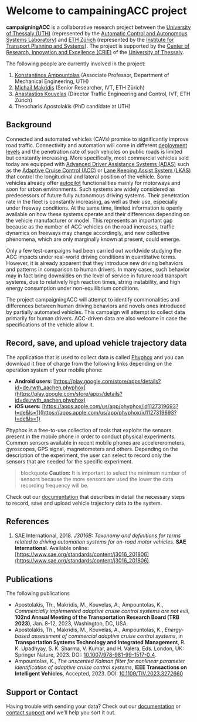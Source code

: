 # Welcome to campainingACC project

**campaigningACC** is a collaborative research project between the [University of Thessaly (UTH)](https://www.uth.gr/en) (represented by the [Automatic Control and Autonomous Systems Laboratory](http://control.mie.uth.gr/)) and [ETH Zürich](https://www.ethz.ch) (represented by the [Institute for Transport Planning and Systems](https://www.ivt.ethz.ch)). The project is supported by the [Center of Research, Innovation and Excellence (CRIE)](https://www.uth.gr/en/research/units/center-research-innovation-and-excellence-crie) of the [University of Thessaly](https://www.uth.gr/en).

The following people are currently involved in the project:
1. [Konstantinos Ampountolas](http://mie.uth.gr/Ampountolas.html) (Associate Professor, Department of Mechanical Engineering, UTH)
2. [Michail Makridis](https://www.michailmakridis.com/) (Senior Researcher, IVT, ETH Zürich)
3. [Anastastios Kouvelas](http://www.ivt.ethz.ch/en/people/profile.anastasios-kouvelas.html) (Director Traffic Engineering and Control, IVT, ETH Zürich)
4. Theocharis Apostolakis (PhD candidate at UTH)

## Background
Connected and automated vehicles (CAVs) promise to significantly improve road traffic. Connectivity and automation will come in different [deployment levels](https://www.aptiv.com/en/insights/article/what-are-the-levels-of-automated-driving) and the penetration rate of such vehicles on public roads is limited but constantly increasing. More specifically, most commercial vehicles sold today are equipped with [Advanced Driver Assistance Systems (ADAS)](https://en.wikipedia.org/wiki/Advanced_driver-assistance_systems) such as the [Adaptive Cruise Control (ACC)](https://en.wikipedia.org/wiki/Adaptive_cruise_control) or [Lane Keeping Assist System (LKAS)](https://www.hondainfocenter.com/2021/CR-V/Feature-Guide/Interior-Features/Lane-Keeping-Assist-System-LKAS/) that control the longitudinal and lateral position of the vehicle. Some vehicles already offer [autopilot](https://www.tesla.com/autopilot) functionalities mainly for motorways and soon for urban environments. Such systems are widely considered as predecessors of future fully autonomous driving systems. Their penetration rate in the fleet is constantly increasing, as well as their use, especially under freeway conditions. At the same time, limited information is openly available on how these systems operate and their differences depending on the vehicle manufacturer or model. This represents an important gap because as the number of ACC vehicles on the road increases, traffic dynamics on freeways may change accordingly, and new collective phenomena, which are only marginally known at present, could emerge.

Only a few test-campaigns had been carried out worldwide studying the ACC impacts under real-world driving conditions in quantitative terms. However, it is already apparent that they introduce new driving behaviors and patterns in comparison to human drivers. In many cases, such behavior may in fact bring downsides on the level of service in future road transport systems, due to relatively high reaction times, string instability, and high energy consumption under non-equilibrium conditions. 

The project campaigningACC will attempt to identify commonalities and differences between human driving behaviors and novels ones introduced by partially automated vehicles. This campaign will attempt to collect data primarily for human drivers. ACC-driven data are also welcome in case the specifications of the vehicle allow it.

## Record, save, and upload vehicle trajectory data

The application that is used to collect data is called [Phyphox](https://phyphox.org) and you can download it free of charge from the following links depending on the operation system of your mobile phone:
- **Android users:** [https://play.google.com/store/apps/details?id=de.rwth_aachen.phyphox](https://play.google.com/store/apps/details?id=de.rwth_aachen.phyphox)
- **iOS users:** [https://apps.apple.com/us/app/phyphox/id1127319693?l=de&ls=1](https://apps.apple.com/us/app/phyphox/id1127319693?l=de&ls=1)

Phyphox is a free-to-use collection of tools that exploits the sensors present in the mobile phone in order to conduct physical experiments. Common sensors available in recent mobile phones are accelererometers, gyroscopes, GPS signal, magnetometers and others. Depending on the description of the experiment, the user can select to record only the sensors that are needed for the specific experiment.

> blockquote **Caution:** It is important to select the minimum number of sensors because the more sensors are used the lower the data recording frequency will be.

Check out our [documentation]() that describes in detail the necessary steps to record, save and upload vehicle trajectory data to the system. 

## References
1. SAE International, 2018. _J3016B: Taxonomy and definitions for terms related to driving automation systems for on-road motor vehicles_. **SAE International**. Available online: [https://www.sae.org/standards/content/j3016_201806](https://www.sae.org/standards/content/j3016_201806).

## Publications
The following publications
* Apostolakis, Th., Makridis, M., Kouvelas, A., Ampountolas, K., _Commercially implemented adaptive cruise control systems are not evil_, **102nd Annual Meeting of the Transportation Research Board (TRB 2023)**, Jan. 8-12, 2023, Washington, DC, USA.
* Apostolakis, Th., Makridis, M., Kouvelas, A., Ampountolas, K., _Energy-based assessment of commercial adaptive cruise control systems_, in **Transportation Systems Technology and Integrated Management**, R. K. Upadhyay, S. K. Sharma, V. Kumar, and H. Valera, Eds. London, UK: Springer Nature, 2023. DOI: [10.1007/978-981-99-1517-0_4](https://www.doi.org/10.1007/978-981-99-1517-0_4).
* Ampountolas, K., _The unscented Kalman filter for nonlinear parameter identification of adaptive cruise control systems_, **IEEE Transactions on Intelligent Vehicles**, Accepted, 2023. DOI: [10.1109/TIV.2023.3272660](https://www.doi.org/10.1109/TIV.2023.3272660)

## Support or Contact

Having trouble with sending your data? Check out our [documentation](https://docs.github.com/categories/github-pages-basics/) or [contact support](https://support.github.com/contact) and we’ll help you sort it out.
